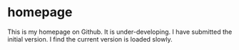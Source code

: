 # homepage
This is my homepage on Github. It is under-developing.
I have submitted the initial version. I find the current version is loaded slowly.
